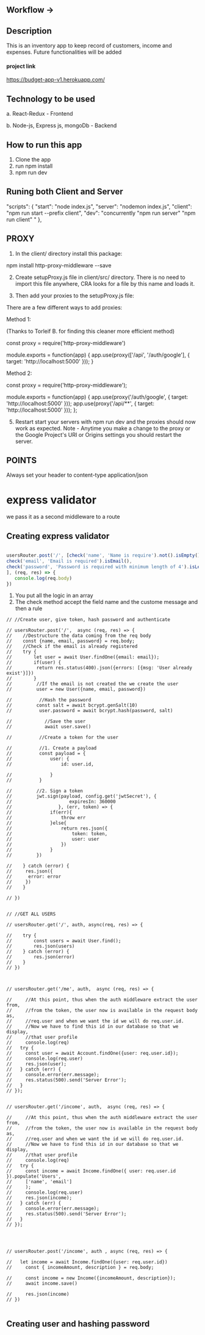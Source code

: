 ## Workflow ->

## Description
This is an inventory app to keep record of customers, income and expenses. Future functionalities will be added

#### project link
https://budget-app-v1.herokuapp.com/

## Technology to be used
a. React-Redux - Frontend

b. Node-js,  Express js, mongoDb - Backend

## How to run this app
1. Clone the app
2. run npm install
3. npm run dev

## Runing both Client and Server
  "scripts": {
    "start": "node index.js",
    "server": "nodemon index.js",
    "client": "npm run start --prefix client",
    "dev": "concurrently \"npm run server\" \"npm run client\" "
  },



## PROXY

1) In the client/ directory install this package:

npm install http-proxy-middleware --save



2) Create setupProxy.js file in client/src/ directory. There is no need to import this file anywhere, CRA looks for a file by this name and loads it.



3) Then add your proxies to the setupProxy.js file:

There are a few different ways to add proxies:

Method 1:

(Thanks to Torleif B. for finding this cleaner more efficient method)

const proxy = require('http-proxy-middleware')
 
module.exports = function(app) {
    app.use(proxy(['/api', '/auth/google'], { target: 'http://localhost:5000' }));
}


Method 2:

const proxy = require('http-proxy-middleware');
 
module.exports = function(app) {
    app.use(proxy('/auth/google', { target: 'http://localhost:5000' }));
    app.use(proxy('/api/**', { target: 'http://localhost:5000' }));
};


5) Restart start your servers with npm run dev and the proxies should now work as expected. Note - Anytime you make a change to the proxy or the Google Project's URI or Origins settings you should restart the server.


## POINTS
Always set your header to content-type application/json

# express validator
we pass it as a second middleware to a route


## Creating express validator

```javascript

usersRouter.post('/', [check('name', 'Name is require').not().isEmpty(),
check('email', 'Email is required').isEmail(),
check('password', 'Password is required with minimum length of 4').isLength({min: 4})
], (req, res) => {
   console.log(req.body)
})
```
1. You put all the logic in an array
2. The check method accept the field name and the custome message and then a rule 




```
// //Create user, give token, hash password and authenticate

// usersRouter.post('/',  async (req, res) => {
//    //Destructure the data coming from the req body
//    const {name, email, password} = req.body;
//    //Check if the email is already registered
//    try {
//        let user = await User.findOne({email: email});
//        if(user) {
//         return res.status(400).json({errors: [{msg: 'User already exist'}]})
//        }
//         //If the email is not created the we create the user
//         user = new User({name, email, password})

//          //Hash the password
//         const salt = await bcrypt.genSalt(10)
//          user.password = await bcrypt.hash(password, salt)
  
//            //Save the user
//            await user.save()

//          //Create a token for the user

//          //1. Create a payload
//          const payload = {
//              user: {
//                  id: user.id,
                
//              }
//          }

//         //2. Sign a token
//         jwt.sign(payload, config.get('jwtSecret'), {
//                     expiresIn: 360000
//                 }, (err, token) => {
//              if(err){
//                  throw err
//              }else{
//                  return res.json({
//                      token: token,
//                      user: user
//                  })
//              }
//         })     
       
//    } catch (error) {
//     res.json({
//      error: error
//     })
//    }

// })


// //GET ALL USERS

// usersRouter.get('/', auth, async(req, res) => {
   
//    try {
//        const users = await User.find();
//        res.json(users)
//    } catch (error) {
//        res.json(error)
//    }
// })



// usersRouter.get('/me', auth,  async (req, res) => {

//     //At this point, thus when the auth middleware extract the user from,
//     //from the token, the user now is available in the request body as,
//     //req.user and when we want the id we will do req.user.id.
//     //Now we have to find this id in our database so that we display,
//     //that user profile
//     console.log(req)
//   try {
//     const user = await Account.findOne({user: req.user.id});
//     console.log(req.user)
//     res.json(user);
//   } catch (err) {
//     console.error(err.message);
//     res.status(500).send('Server Error');
//   }
// });


// usersRouter.get('/income', auth,  async (req, res) => {

//     //At this point, thus when the auth middleware extract the user from,
//     //from the token, the user now is available in the request body as,
//     //req.user and when we want the id we will do req.user.id.
//     //Now we have to find this id in our database so that we display,
//     //that user profile
//     console.log(req)
//   try {
//     const income = await Income.findOne({ user: req.user.id }).populate('Users',
//     ['name', 'email']
//     );
//     console.log(req.user)
//     res.json(income);
//   } catch (err) {
//     console.error(err.message);
//     res.status(500).send('Server Error');
//   }
// });




// usersRouter.post('/income', auth , async (req, res) => {

//   let income = await Income.findOne({user: req.user.id})
//     const { incomeAmount, description } = req.body;

//     const income = new Income({incomeAmount, description});
//     await income.save()

//     res.json(income)
// })


```


## Creating user and hashing password

